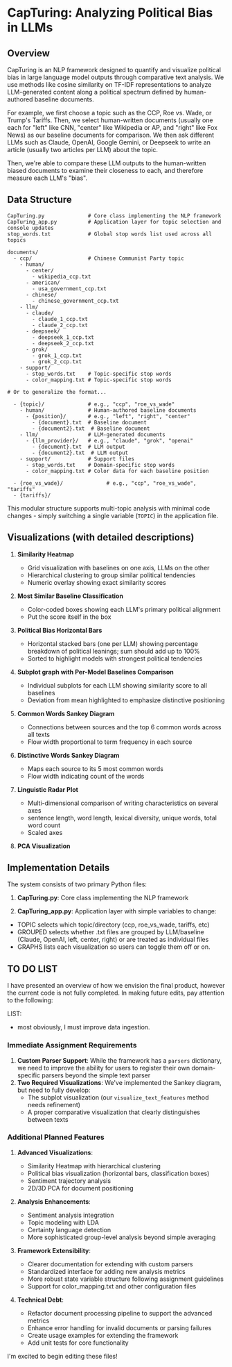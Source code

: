 # CapTuring: Analyzing Political Bias in LLMs

## Overview

CapTuring is an NLP framework designed to quantify and visualize political bias in large language model outputs through comparative text analysis. We use methods like cosine similarity on TF-IDF representations to analyze LLM-generated content along a political spectrum defined by human-authored baseline documents.

For example, we first choose a topic such as the CCP, Roe vs. Wade, or Trump's Tariffs. Then, we select human-written documents (usually one each for "left" like CNN, "center" like Wikipedia or AP, and "right" like Fox News) as our baseline documents for comparison. We then ask different LLMs such as Claude, OpenAI, Google Gemini, or Deepseek to write an article (usually two articles per LLM) about the topic.

Then, we're able to compare these LLM outputs to the human-written biased documents to examine their closeness to each, and therefore measure each LLM's "bias".

## Data Structure

```
CapTuring.py              # Core class implementing the NLP framework
CapTuring_app.py          # Application layer for topic selection and console updates
stop_words.txt            # Global stop words list used across all topics

documents/
  - ccp/                  # Chinese Communist Party topic
    - human/
      - center/
        - wikipedia_ccp.txt
      - american/
        - usa_government_ccp.txt
      - chinese/
        - chinese_government_ccp.txt
    - llm/
      - claude/
        - claude_1_ccp.txt
        - claude_2_ccp.txt
      - deepseek/
        - deepseek_1_ccp.txt
        - deepseek_2_ccp.txt
      - grok/
        - grok_1_ccp.txt
        - grok_2_ccp.txt
    - support/
      - stop_words.txt    # Topic-specific stop words
      - color_mapping.txt # Topic-specific stop words
   
# Or to generalize the format...

  - {topic}/              # e.g., "ccp", "roe_vs_wade"
    - human/              # Human-authored baseline documents
      - {position}/       # e.g., "left", "right", "center"
        - {document}.txt  # Baseline document
        - {document2}.txt  # Baseline document
    - llm/                # LLM-generated documents
      - {llm_provider}/   # e.g., "claude", "grok", "openai"
        - {document}.txt  # LLM output
        - {document2}.txt  # LLM output
    - support/            # Support files
      - stop_words.txt    # Domain-specific stop words
      - color_mapping.txt # Color data for each baseline position
   
  - {roe_vs_wade}/              # e.g., "ccp", "roe_vs_wade", "tariffs"
  - {tariffs}/
```

This modular structure supports multi-topic analysis with minimal code changes - simply switching a single variable (`TOPIC`) in the application file.

## Visualizations (with detailed descriptions)

1. **Similarity Heatmap**
   - Grid visualization with baselines on one axis, LLMs on the other
   - Hierarchical clustering to group similar political tendencies
   - Numeric overlay showing exact similarity scores

2. **Most Similar Baseline Classification**
   - Color-coded boxes showing each LLM's primary political alignment
   - Put the score itself in the box

3. **Political Bias Horizontal Bars**
   - Horizontal stacked bars (one per LLM) showing percentage breakdown of political leanings; sum should add up to 100%
   - Sorted to highlight models with strongest political tendencies

4. **Subplot graph with Per-Model Baselines Comparison**
   - Individual subplots for each LLM showing similarity score to all baselines
   - Deviation from mean highlighted to emphasize distinctive positioning

5. **Common Words Sankey Diagram**
   - Connections between sources and the top 6 common words across all texts
   - Flow width proportional to term frequency in each source

6. **Distinctive Words Sankey Diagram**
   - Maps each source to its 5 most common words
   - Flow width indicating count of the words

7. **Linguistic Radar Plot**
   - Multi-dimensional comparison of writing characteristics on several axes
   - sentence length, word length, lexical diversity, unique words, total word count
   - Scaled axes

8. **PCA Visualization**

## Implementation Details

The system consists of two primary Python files:

1. **CapTuring.py**: Core class implementing the NLP framework

2. **CapTuring_app.py**: Application layer with simple variables to change:
- TOPIC selects which topic/directory (ccp, roe_vs_wade, tariffs, etc)
- GROUPED selects whether .txt files are grouped by LLM/baseline (Claude, OpenAI, left, center, right) or are treated as individual files
- GRAPHS lists each visualization so users can toggle them off or on.

## TO DO LIST

I have presented an overview of how we envision the final product, however the current code is not fully completed. In making future edits, pay attention to the following:

LIST:
- most obviously, I must improve data ingestion.

### Immediate Assignment Requirements
1. **Custom Parser Support**: While the framework has a `parsers` dictionary, we need to improve the ability for users to register their own domain-specific parsers beyond the simple text parser
2. **Two Required Visualizations**: We've implemented the Sankey diagram, but need to fully develop:
   - The subplot visualization (our `visualize_text_features` method needs refinement)
   - A proper comparative visualization that clearly distinguishes between texts

### Additional Planned Features
1. **Advanced Visualizations**:
   - Similarity Heatmap with hierarchical clustering
   - Political bias visualization (horizontal bars, classification boxes)
   - Sentiment trajectory analysis
   - 2D/3D PCA for document positioning

2. **Analysis Enhancements**:
   - Sentiment analysis integration
   - Topic modeling with LDA
   - Certainty language detection
   - More sophisticated group-level analysis beyond simple averaging

3. **Framework Extensibility**:
   - Clearer documentation for extending with custom parsers
   - Standardized interface for adding new analysis metrics
   - More robust state variable structure following assignment guidelines
   - Support for color_mapping.txt and other configuration files

4. **Technical Debt**:
   - Refactor document processing pipeline to support the advanced metrics
   - Enhance error handling for invalid documents or parsing failures
   - Create usage examples for extending the framework
   - Add unit tests for core functionality

I'm excited to begin editing these files!